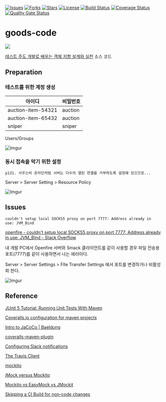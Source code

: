 [![Issues](https://img.shields.io/github/issues/antop-dev/goos-code.svg)](https://github.com/antop-dev/goos-code/issueshttps://github.com/antop-dev/goos-code/issues)
[![Forks](https://img.shields.io/github/forks/antop-dev/goos-code.svg)](https://github.com/antop-dev/goos-code/network/members)
[![Stars](https://img.shields.io/github/stars/antop-dev/goos-code.svg)](https://github.com/antop-dev/goos-code/stargazers)
[![License](https://img.shields.io/github/license/antop-dev/goos-code.svg)](https://github.com/antop-dev/goos-code/blob/master/LICENSE)
[![Build Status](https://travis-ci.com/antop-dev/goos-code.svg?branch=master)](https://travis-ci.com/antop-dev/goos-code)
[![Coverage Status](https://coveralls.io/repos/github/antop-dev/goos-code/badge.svg?branch=master)](https://coveralls.io/github/antop-dev/goos-code?branch=master)
[![Quality Gate Status](https://sonarcloud.io/api/project_badges/measure?project=antop-dev_goos-code&metric=alert_status)](https://sonarcloud.io/dashboard?id=antop-dev_goos-code)

# goods-code

![](http://www.insightbook.co.kr/wp-content/uploads/2013/06/thumbnail-234x300.jpg)

[테스트 주도 개발로 배우는 객체 지향 설계와 실천](http://www.insightbook.co.kr/book/programming-insight/%ED%85%8C%EC%8A%A4%ED%8A%B8-%EC%A3%BC%EB%8F%84-%EA%B0%9C%EB%B0%9C%EB%A1%9C-%EB%B0%B0%EC%9A%B0%EB%8A%94-%EA%B0%9D%EC%B2%B4-%EC%A7%80%ED%96%A5-%EC%84%A4%EA%B3%84%EC%99%80-%EC%8B%A4%EC%B2%9C) 소스 코드

## Preparation

### 테스트를 위한 계정 생성

아이디|비밀번호
------|--------
auction-item-54321|auction
auction-item-65432|auction
sniper|sniper

Users/Groups

![Imgur](https://i.imgur.com/cyOmaI8.png)

### 동시 접속을 막기 위한 설정

```
p131. 사우스비 온라인처럼 서버는 다수의 열린 연결을 거부하도록 설정돼 있으므로...
```

Server &gt; Server Setting &gt; Resource Policy

![Imgur](https://i.imgur.com/AGS3Wsf.png)

## Issues

```
couldn't setup local SOCKS5 proxy on port 7777: Address already in use: JVM_Bind
```

[openfire - couldn't setup local SOCKS5 proxy on port 7777: Address already in use: JVM_Bind - Stack Overflow](https://stackoverflow.com/questions/10517518/couldnt-setup-local-socks5-proxy-on-port-7777-address-already-in-use-jvm-bind)

내 개발 PC에서 Openfire 서버와 Smack 클라이언트를 같이 사용할 경우 파일 전송용 포트(7777)를 같이 사용하면서 나는 에러이다.

Server &gt; Server Settings &gt; FIle Transfer Settings 에서 포트를 변경하거나 비활성화 한다.

![Imgur](https://i.imgur.com/6vNpAb8.png)

## Reference

[JUnit 5 Tutorial: Running Unit Tests With Maven](https://www.petrikainulainen.net/programming/testing/junit-5-tutorial-running-unit-tests-with-maven/)

[Coveralls.io configuration for maven projects](https://github.com/asciidoctor/asciidoctor/wiki/Coveralls.io-configuration-for-maven-projects)

[Intro to JaCoCo | Baeldung](https://www.baeldung.com/jacoco)

[coveralls-maven-plugin](https://github.com/trautonen/coveralls-maven-plugin)

[Configuring Slack notifications](https://docs.travis-ci.com/user/notifications/#configuring-slack-notifications)

[The Travis Client](https://github.com/travis-ci/travis.rb)

[mockito](https://github.com/mockito/mockito)

[jMock versus Mockito](https://zsoltfabok.com/blog/2010/08/jmock-versus-mockito/)

[Mockito vs EasyMock vs JMockit](https://www.baeldung.com/mockito-vs-easymock-vs-jmockit)

[Skipping a CI Build for non-code changes](https://reflectoring.io/skip-ci-build/)